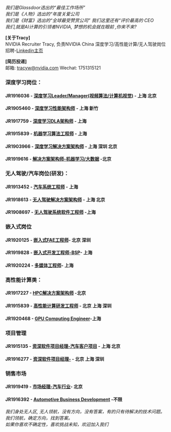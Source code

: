 *我们是Glassdoor选出的“最佳工作场所”   
我们是《人物》选出的“年度关爱公司*  
*我们是《财富》选出的“全球最受赞赏公司” 我们这里还有“评价最高的 CEO*  
*我们,就是AI计算的引领者NVIDIA, 梦想的机会就在眼前 ,你来不来?*

**[关于Tracy]**  
NVIDIA Recruiter Tracy, 负责NVIDIA China 深度学习/高性能计算/无人驾驶岗位招聘-[Linkedin主页](https://www.linkedin.com/in/tracy-nvidia/ "悬停显示")

**[简历投递]**    
邮箱: tracyw@nvidia.com     Wechat: 1751315121    
  
  
### 深度学习岗位：
#### JR1916036 - [深度学习Leader/Manager(视频算法/计算机视觉)](/Video_Analytics_Algorithm_Development_Leader.md) - 上海 北京
#### JR1905460 - [深度学习性能架构师](/深度学习性能架构师.md) - 上海 新竹
#### JR1917759 - [深度学习DLA架构师](/Deep_Learning_Architect_DLA.md) - 上海
#### JR1915839 - [机器学习算法工程师](/机器学习算法工程师.md) - 上海
#### JR1903966 - [深度学习解决方案架构师](/Deep_Learning_Solution_Architect.md) - 上海 深圳 北京
#### JR1919616 - [解决方案架构师-机器学习/大数据](Solution_Architect_Finance.md) -北京     
    
      
### 无人驾驶/汽车岗位(研发)：
#### JR1913452 - [汽车系统工程师](/Automotive_Solution_Engineer.md) - 上海
#### JR1918613 - [无人驾驶解决方案架构师](/Autonomous_Driving_Solution_Architect.md) - 上海 北京
#### JR1908697 - [无人驾驶系统软件工程师](/Autonomous_Driving_System_Engineer.md) -上海    

### 嵌入式岗位
#### JR1920125 - [嵌入式FAE工程师](/Senior_FAE_Engineer.md)- 北京 深圳   
#### JR1919828 - [嵌入式开发工程师-BSP](/Senior_Embedded_Software_Engineer.md)- 上海
#### JR1920224 - [多媒体工程师](/多媒体软件工程师.md)- 上海    
  
### 高性能计算类：
#### JR1917227 - [HPC解决方案架构师](/HPC_Architect.md) -北京   
#### JR1915839 - [高性能计算研发工程师](/高性能计算研发工程师.md) - 北京 上海 深圳
#### JR1920468 - [GPU Computing Engineer](/GPU_Computing_Engineer.md)-上海    

  
### 项目管理
#### JR1915135 - [资深软件项目经理-汽车客户项目](/Senior_Software_Program_Manager.md) - 上海 北京
#### JR1916277 - [资深软件项目经理-](/Customer_Technical_Program_Manager.md) - 北京 上海 深圳    

  
### 销售市场
#### JR1919419 - [市场经理-汽车行业](/Marketing_Manager_for_Automotive.md)- 北京
#### JR1916392 - [Automotive Business Development](/Automotive_Business_Development_Manager.md) -不限
  
*我们身处无人区, 无人领航，没有方向，没有答案，有的只有待解决的技术问题。我们领航，确定方向，找到答案。  
如果你喜欢不确定性，喜欢挑战未知，欢迎加入我们*

